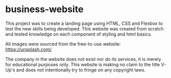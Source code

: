 # business-website

This project was to create a landing page using HTML, CSS and Flexbox to test the  new skills being developed. 
This website was created from scratch and tested knowledge on each component of styling and html basics. 

All images were sourced from the free-to-use website:
https://unsplash.com/ 

The company in the website does not exist nor do its services, it is merely for educational purposes only. This website is making no claim to the title V-Up's and does not intentionally try to fringe on any copyright laws. 